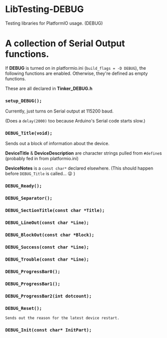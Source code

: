 # LibTesting-DEBUG
Testing libraries for PlatformIO usage. (DEBUG)

# A collection of Serial Output functions.

If **DEBUG** is turned on in platformio.ini (`build_flags = -D DEBUG`), the following functions are enabled.  Otherwise, they're defined as empty functions.

These are all declared in **Tinker_DEBUG.h**

### `setup_DEBUG();`

Currently, just turns on Serial output at 115200 baud.

(Does a `delay(2000)` too because Arduino's Serial code starts slow.)

### `DEBUG_Title(void);`

Sends out a block of information about the device.

**DeviceTitle** & **DeviceDescription** are character strings pulled from `#define`s (probably fed in from platformio.ini)

**DeviceNotes** is a `const char*` declared elsewhere.  (This should happen before `DEBUG_Title` is called... :stuck_out_tongue_winking_eye: )

### `DEBUG_Ready();`

### `DEBUG_Separator();`

### `DEBUG_SectionTitle(const char *Title);`

### `DEBUG_LineOut(const char *Line);`

### `DEBUG_BlockOut(const char *Block);`

### `DEBUG_Success(const char *Line);`

### `DEBUG_Trouble(const char *Line);`

### `DEBUG_ProgressBar0();`

### `DEBUG_ProgressBar1();`

### `DEBUG_ProgressBar2(int dotcount);`

### `DEBUG_Reset();`

    Sends out the reason for the latest device restart.

### `DEBUG_Init(const char* InitPart);`

